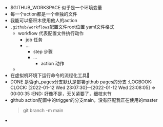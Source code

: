 - $GITHUB_WORKSPACE 似乎是一个环境变量
- 每一个action都是一个单独的文件
- 我能可以搭积木使用他人的action
- `.github/workflows`配置文件root位置
  yaml文件格式
	- workflow 代表配置文件执行动作
		- job 任务
		- ...
			- step 步骤
			- ...
				- action 动作
	-
- 在虚拟机环境下运行命令的流程化工具🔧
- DONE 是否gh_pages分支默认是部署github pages的分支
  :LOGBOOK:
  CLOCK: [2022-01-12 Wed 23:07:30]--[2022-01-12 Wed 23:08:05] =>  00:00:35
  :END:
  好像不是，无关紧要了，细枝末节
- github action配置中的trigger的分支main，没有匹配我正在使用的master
  > git branch -m main
-